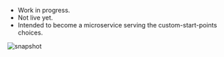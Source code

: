 

* Work in progress.
* Not live yet.
* Intended to become a microservice serving the custom-start-points choices.

![snapshot](https://github.com/cyber-dojo/custom/blob/master/docs/snapshot.png)
